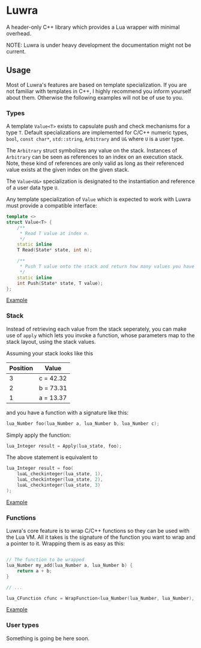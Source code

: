 # Luwra
A header-only C++ library which provides a Lua wrapper with minimal overhead.

NOTE: Luwra is under heavy development the documentation might not be current.

## Usage
Most of Luwra's features are based on template specialization. If you are not familiar with
templates in C++, I highly recommend you inform yourself about them. Otherwise the following
examples will not be of use to you.

### Types
A template `Value<T>` exists to capsulate push and check mechanisms for a type `T`. Default
specializations are implemented for C/C++ numeric types, `bool`, `const char*`,
`std::string`, `Arbitrary` and `U&` where `U` is a user type.

The `Arbitrary` struct symbolizes any value on the stack. Instances of `Arbitrary` can be seen as
references to an index on an execution stack. Note, these kind of references are only valid as long
as their referenced value exists at the given index on the given stack.

The `Value<U&>` specialization is designated to the instantiation and reference of a user data
type `U`.

Any template specialization of `Value` which is expected to work with Luwra must provide a
compatible interface:

```c++
template <>
struct Value<T> {
	/**
	 * Read T value at index n.
	 */
	static inline
	T Read(State* state, int n);

	/**
	 * Push T value onto the stack and return how many values you have pushed.
	 */
	static inline
	int Push(State* state, T value);
};
```

[Example](https://github.com/vapourismo/luwra/blob/master/examples/types.cpp)

### Stack
Instead of retrieving each value from the stack seperately, you can make use of `apply` which lets
you invoke a function, whose parameters map to the stack layout, using the stack values.

Assuming your stack looks like this

Position | Value
---------|-----------
 3       | c = 42.32
 2       | b = 73.31
 1       | a = 13.37

and you have a function with a signature like this:

```c++
lua_Number foo(lua_Number a, lua_Number b, lua_Number c);
```

Simply apply the function:

```c++
lua_Integer result = Apply(lua_state, foo);
```

The above statement is equivalent to

```c++
lua_Integer result = foo(
	luaL_checkinteger(lua_state, 1),
	luaL_checkinteger(lua_state, 2),
	luaL_checkinteger(lua_state, 3)
);
```

[Example](https://github.com/vapourismo/luwra/blob/master/examples/stack.cpp)

### Functions
Luwra's core feature is to wrap C/C++ functions so they can be used with the Lua VM.
All it takes is the signature of the function you want to wrap and a pointer to it.
Wrapping them is as easy as this:

```c++

// The function to be wrapped
lua_Number my_add(lua_Number a, lua_Number b) {
	return a + b;
}

// ...

lua_CFunction cfunc = WrapFunction<lua_Number(lua_Number, lua_Number), my_add>;
```

[Example](https://github.com/vapourismo/luwra/blob/master/examples/functions.cpp)

### User types
Something is going be here soon.

